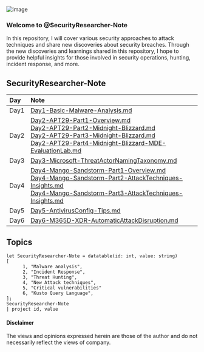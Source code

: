 
![image](https://user-images.githubusercontent.com/120234772/227476104-68f94c3d-7ff9-4e69-99fb-f4828486e289.png)

### Welcome to @SecurityResearcher-Note
In this repository, I will cover various security approaches to attack techniques and share new discoveries about security breaches. Through the new discoveries and learnings shared in this repository, I hope to provide helpful insights  for those involved in security operations, hunting, incident response, and more.
## SecurityResearcher-Note
| Day | Note |
|:---|:---|
| Day1 | [Day1-Basic-Malware-Analysis.md](https://github.com/LearningKijo/SecurityResearcher-Note/blob/main/SecurityResearcher-Note-Folder/Day1-Basic-Malware-Analysis.md) |  
| Day2 | [Day2-APT29-Part1-Overview.md](https://github.com/LearningKijo/SecurityResearcher-Note/blob/main/SecurityResearcher-Note-Folder/Day2-APT29-Part1-Overview.md)<br> [Day2-APT29-Part2-Midnight-Blizzard.md](https://github.com/LearningKijo/SecurityResearcher-Note/blob/main/SecurityResearcher-Note-Folder/Day2-APT29-Part2-Midnight-Blizzard.md)<br> [Day2-APT29-Part3-Midnight-Blizzard.md](https://github.com/LearningKijo/SecurityResearcher-Note/blob/main/SecurityResearcher-Note-Folder/Day2-APT29-Part3-Midnight-Blizzard.md)<br> [Day2-APT29-Part4-Midnight-Blizzard-MDE-EvaluationLab.md](https://github.com/LearningKijo/SecurityResearcher-Note/blob/main/SecurityResearcher-Note-Folder/Day2-APT29-Part4-Midnight-Blizzard-MDE-EvaluationLab.md)  | 
| Day3 | [Day3-Microsoft-ThreatActorNamingTaxonomy.md](https://github.com/LearningKijo/SecurityResearcher-Note/blob/main/SecurityResearcher-Note-Folder/Day3-Microsoft-ThreatActorNamingTaxonomy.md) | 
| Day4 | [Day4-Mango-Sandstorm-Part1-Overview.md](https://github.com/LearningKijo/SecurityResearcher-Note/blob/main/SecurityResearcher-Note-Folder/Day4-Mango-Sandstorm-Part1-Overview.md) <br> [Day4-Mango-Sandstorm-Part2-AttackTechniques-Insights.md](https://github.com/LearningKijo/SecurityResearcher-Note/blob/main/SecurityResearcher-Note-Folder/Day4-Mango-Sandstorm-Part2-AttackTechniques-Insights.md) <br> [Day4-Mango-Sandstorm-Part3-AttackTechniques-Insights.md](https://github.com/LearningKijo/SecurityResearcher-Note/blob/main/SecurityResearcher-Note-Folder/Day4-Mango-Sandstorm-Part3-AttackTechniques-Insights.md) |
| Day5 | [Day5-AntivirusConfig-Tips.md](https://github.com/LearningKijo/SecurityResearcher-Note/blob/main/SecurityResearcher-Note-Folder/Day5-AntivirusConfig-Tips.md) |
| Day6 | [Day6-M365D-XDR-AutomaticAttackDisruption.md](https://github.com/LearningKijo/SecurityResearcher-Note/blob/main/SecurityResearcher-Note-Folder/Day6-M365D-XDR-AutomaticAttackDisruption.md) |

## Topics
```kql      
let SecurityResearcher-Note = datatable(id: int, value: string)
[
      1, "Malware analysis", 
      2, "Incident Response", 
      3, "Threat Hunting", 
      4, "New Attack techniques",
      5, "Critical vulnerabilities"
      6, "Kusto Query Language", 
];
SecurityResearcher-Note
| project id, value
```
#### Disclaimer
The views and opinions expressed herein are those of the author and do not necessarily reflect the views of company.
